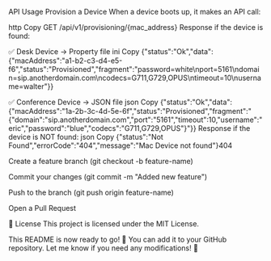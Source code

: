 API Usage
Provision a Device
When a device boots up, it makes an API call:

http
Copy
GET /api/v1/provisioning/{mac_address}
Response if the device is found:

✅ Desk Device → Property file
ini
Copy
{"status":"Ok","data":{"macAddress":"a1-b2-c3-d4-e5-f6","status":"Provisioned","fragment":"password=white\nport=5161\ndomain=sip.anotherdomain.com\ncodecs=G711,G729,OPUS\ntimeout=10\nusername=walter"}}

✅ Conference Device → JSON file
json
Copy
{"status":"Ok","data":{"macAddress":"1a-2b-3c-4d-5e-6f","status":"Provisioned","fragment":"{\"domain\":\"sip.anotherdomain.com\",\"port\":\"5161\",\"timeout\":10,\"username\":\"eric\",\"password\":\"blue\",\"codecs\":\"G711,G729,OPUS\"}"}}
Response if the device is NOT found:
json
Copy
{"status":"Not Found","errorCode":"404","message":"Mac Device not found"}404

Create a feature branch (git checkout -b feature-name)

Commit your changes (git commit -m "Added new feature")

Push to the branch (git push origin feature-name)

Open a Pull Request

📜 License
This project is licensed under the MIT License.

This README is now ready to go! 🎉 You can add it to your GitHub repository. Let me know if you need any modifications! 🚀
